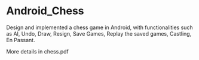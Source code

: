 # Android_Chess

Design and implemented a chess game in Android, with functionalities such as AI, Undo, Draw, Resign, Save Games, Replay the saved games, Castling, En Passant.

More details in chess.pdf

